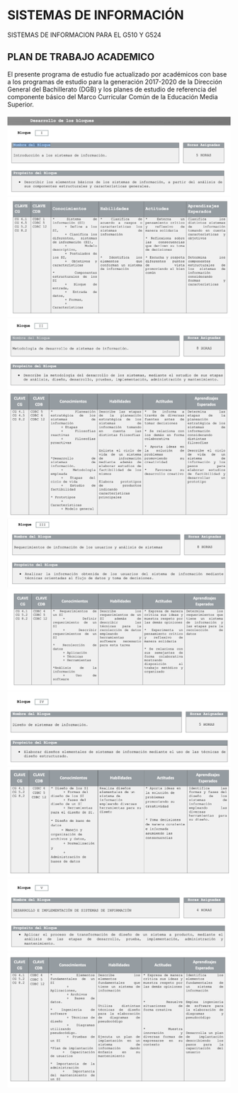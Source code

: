 # SISTEMAS DE INFORMACIÓN
SISTEMAS DE INFORMACION PARA EL G510 Y G524

## PLAN DE TRABAJO ACADEMICO

El presente programa de estudio fue actualizado por académicos con base a los programas de estudio para la generación 2017-2020 de la Dirección General del Bachillerato (DGB) y los planes de estudio de referencia del componente básico del Marco Curricular Común de la Educación Media Superior.

![](images/1.png)
![](images/2.png)
![](images/3.png)
![](images/4.png)
![](images/5.png)
![](images/6.png)
![](images/7.png)
![](images/8.png)
![](images/9.png)
![](images/10.png)

